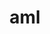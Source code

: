 ---
title: "aml"
layout: cache
categories: [package, develop]
meta: {"versions": ["0.2.0", "0.2.1"], "compilers": ["gcc@=11.1.0", "oneapi@=2023.0.0", "oneapi@=2023.1.0", "oneapi@=2023.2.0"], "oss": ["ubuntu20.04"], "platforms": ["linux"], "targets": ["ppc64le", "x86_64", "x86_64_v3"], "stacks": ["e4s", "e4s-oneapi", "e4s-power", "root"], "num_specs": 12, "num_specs_by_stack": {"root": 12, "e4s-power": 3, "e4s-oneapi": 7, "e4s": 2}}
spec_details: [{"hash": "b6nnhzpz6hojrc2wbtymrpl5ma5bssx2", "compiler": "gcc@=11.1.0", "versions": ["0.2.0"], "os": "ubuntu20.04", "platform": "linux", "target": "ppc64le", "variants": ["build_system=autotools", "~cuda", "~hip", "hip-platform=none", "~hwloc", "~opencl", "~ze"], "stacks": ["root", "e4s-power"], "size": "-", "tarball": "https://binaries.spack.io/develop/build_cache/linux-ubuntu20.04-ppc64le/gcc-11.1.0/aml-0.2.0/linux-ubuntu20.04-ppc64le-gcc-11.1.0-aml-0.2.0-b6nnhzpz6hojrc2wbtymrpl5ma5bssx2.spack"}, {"hash": "ybyagtriv3ah6bkvoinbjofm36bxqr2r", "compiler": "gcc@=11.1.0", "versions": ["0.2.0"], "os": "ubuntu20.04", "platform": "linux", "target": "ppc64le", "variants": ["build_system=autotools", "~cuda", "~hip", "hip-platform=none", "~hwloc", "~opencl", "~ze"], "stacks": ["root", "e4s-power"], "size": "-", "tarball": "https://binaries.spack.io/develop/build_cache/linux-ubuntu20.04-ppc64le/gcc-11.1.0/aml-0.2.0/linux-ubuntu20.04-ppc64le-gcc-11.1.0-aml-0.2.0-ybyagtriv3ah6bkvoinbjofm36bxqr2r.spack"}, {"hash": "74ilw72vy5eaxpdne6brnbdxr2il5doj", "compiler": "gcc@=11.1.0", "versions": ["0.2.1"], "os": "ubuntu20.04", "platform": "linux", "target": "ppc64le", "variants": ["build_system=autotools", "~cuda", "~hip", "hip-platform=none", "+hwloc", "~opencl", "~ze"], "stacks": ["root", "e4s-power"], "size": "-", "tarball": "https://binaries.spack.io/develop/build_cache/linux-ubuntu20.04-ppc64le/gcc-11.1.0/aml-0.2.1/linux-ubuntu20.04-ppc64le-gcc-11.1.0-aml-0.2.1-74ilw72vy5eaxpdne6brnbdxr2il5doj.spack"}, {"hash": "fjzkfiq7ucxplcpevbybsniki6neuyu4", "compiler": "oneapi@=2023.0.0", "versions": ["0.2.0"], "os": "ubuntu20.04", "platform": "linux", "target": "x86_64", "variants": ["build_system=autotools", "~cuda", "~hip", "hip-platform=none", "~hwloc", "~opencl", "+ze"], "stacks": ["root", "e4s-oneapi"], "size": "-", "tarball": "https://binaries.spack.io/develop/build_cache/linux-ubuntu20.04-x86_64/oneapi-2023.0.0/aml-0.2.0/linux-ubuntu20.04-x86_64-oneapi-2023.0.0-aml-0.2.0-fjzkfiq7ucxplcpevbybsniki6neuyu4.spack"}, {"hash": "b342g4c5dvvz47w5znf4eugvdjehz7h5", "compiler": "oneapi@=2023.0.0", "versions": ["0.2.0"], "os": "ubuntu20.04", "platform": "linux", "target": "x86_64", "variants": ["build_system=autotools", "~cuda", "~hip", "hip-platform=none", "~hwloc", "~opencl", "+ze"], "stacks": ["root", "e4s-oneapi"], "size": "-", "tarball": "https://binaries.spack.io/develop/build_cache/linux-ubuntu20.04-x86_64/oneapi-2023.0.0/aml-0.2.0/linux-ubuntu20.04-x86_64-oneapi-2023.0.0-aml-0.2.0-b342g4c5dvvz47w5znf4eugvdjehz7h5.spack"}, {"hash": "bavvaszz5rzycxsn432tod3kj7keduis", "compiler": "oneapi@=2023.0.0", "versions": ["0.2.0"], "os": "ubuntu20.04", "platform": "linux", "target": "x86_64", "variants": ["build_system=autotools", "~cuda", "~hip", "hip-platform=none", "~hwloc", "~opencl", "~ze"], "stacks": ["root", "e4s-oneapi"], "size": "-", "tarball": "https://binaries.spack.io/develop/build_cache/linux-ubuntu20.04-x86_64/oneapi-2023.0.0/aml-0.2.0/linux-ubuntu20.04-x86_64-oneapi-2023.0.0-aml-0.2.0-bavvaszz5rzycxsn432tod3kj7keduis.spack"}, {"hash": "2nixv7jmz4cfdmsshoedquydkpwtvaex", "compiler": "oneapi@=2023.0.0", "versions": ["0.2.0"], "os": "ubuntu20.04", "platform": "linux", "target": "x86_64", "variants": ["build_system=autotools", "~cuda", "~hip", "hip-platform=none", "~hwloc", "~opencl", "~ze"], "stacks": ["root", "e4s-oneapi"], "size": "-", "tarball": "https://binaries.spack.io/develop/build_cache/linux-ubuntu20.04-x86_64/oneapi-2023.0.0/aml-0.2.0/linux-ubuntu20.04-x86_64-oneapi-2023.0.0-aml-0.2.0-2nixv7jmz4cfdmsshoedquydkpwtvaex.spack"}, {"hash": "aisyzad4pupdythrcntdwlqf7rzvuirm", "compiler": "oneapi@=2023.1.0", "versions": ["0.2.1"], "os": "ubuntu20.04", "platform": "linux", "target": "x86_64", "variants": ["build_system=autotools", "~cuda", "~hip", "hip-platform=none", "+hwloc", "~opencl", "+ze"], "stacks": ["root", "e4s-oneapi"], "size": "-", "tarball": "https://binaries.spack.io/develop/build_cache/linux-ubuntu20.04-x86_64/oneapi-2023.1.0/aml-0.2.1/linux-ubuntu20.04-x86_64-oneapi-2023.1.0-aml-0.2.1-aisyzad4pupdythrcntdwlqf7rzvuirm.spack"}, {"hash": "g2dty2zcbj5kj3fgdym27wqf3gmbn2pl", "compiler": "oneapi@=2023.2.0", "versions": ["0.2.1"], "os": "ubuntu20.04", "platform": "linux", "target": "x86_64", "variants": ["build_system=autotools", "~cuda", "~hip", "hip-platform=none", "+hwloc", "~opencl", "+ze"], "stacks": ["root", "e4s-oneapi"], "size": "-", "tarball": "https://binaries.spack.io/develop/build_cache/linux-ubuntu20.04-x86_64/oneapi-2023.2.0/aml-0.2.1/linux-ubuntu20.04-x86_64-oneapi-2023.2.0-aml-0.2.1-g2dty2zcbj5kj3fgdym27wqf3gmbn2pl.spack"}, {"hash": "wmm2vb56xxi6i7bcr3th36ffbqg3ccde", "compiler": "oneapi@=2023.2.0", "versions": ["0.2.1"], "os": "ubuntu20.04", "platform": "linux", "target": "x86_64", "variants": ["build_system=autotools", "~cuda", "~hip", "hip-platform=none", "+hwloc", "~opencl", "~ze"], "stacks": ["root", "e4s-oneapi"], "size": "-", "tarball": "https://binaries.spack.io/develop/build_cache/linux-ubuntu20.04-x86_64/oneapi-2023.2.0/aml-0.2.1/linux-ubuntu20.04-x86_64-oneapi-2023.2.0-aml-0.2.1-wmm2vb56xxi6i7bcr3th36ffbqg3ccde.spack"}, {"hash": "27wjeksg6bbawsecychfey4ygmhinijg", "compiler": "gcc@=11.1.0", "versions": ["0.2.0"], "os": "ubuntu20.04", "platform": "linux", "target": "x86_64_v3", "variants": ["build_system=autotools", "~cuda", "~hip", "hip-platform=none", "~hwloc", "~opencl", "~ze"], "stacks": ["root", "e4s"], "size": "-", "tarball": "https://binaries.spack.io/develop/build_cache/linux-ubuntu20.04-x86_64_v3/gcc-11.1.0/aml-0.2.0/linux-ubuntu20.04-x86_64_v3-gcc-11.1.0-aml-0.2.0-27wjeksg6bbawsecychfey4ygmhinijg.spack"}, {"hash": "zyup45cp6shwmo7z5n56qyowsi52kcxx", "compiler": "gcc@=11.1.0", "versions": ["0.2.0"], "os": "ubuntu20.04", "platform": "linux", "target": "x86_64_v3", "variants": ["build_system=autotools", "~cuda", "~hip", "hip-platform=none", "~hwloc", "~opencl", "~ze"], "stacks": ["root", "e4s"], "size": "-", "tarball": "https://binaries.spack.io/develop/build_cache/linux-ubuntu20.04-x86_64_v3/gcc-11.1.0/aml-0.2.0/linux-ubuntu20.04-x86_64_v3-gcc-11.1.0-aml-0.2.0-zyup45cp6shwmo7z5n56qyowsi52kcxx.spack"}]
---